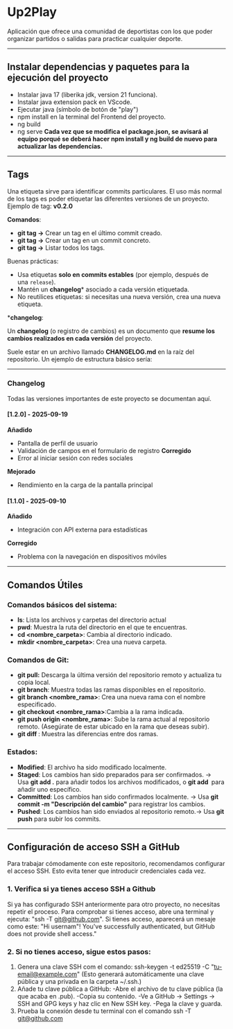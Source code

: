 # Up2Play

Aplicación que ofrece una comunidad de deportistas con los que poder organizar partidos o salidas para practicar cualquier deporte.

---

## Instalar dependencias y paquetes para la ejecución del proyecto

- Instalar java 17 (liberika jdk, version 21 funciona).
- Instalar java extension pack en VScode.
- Ejecutar java (símbolo de botón de "play")
- npm install en la terminal del Frontend del proyecto.
- ng build
- ng serve
**Cada vez que se modifica el package.json, se avisará al equipo porqué se deberá hacer npm install y ng build de nuevo para actualizar las dependencias.**

---

## Tags

Una etiqueta sirve para identificar commits particulares. El uso más normal de los tags es poder etiquetar las diferentes versiones de un proyecto. Ejemplo de tag: **v0.2.0**

**Comandos**:

- **git tag <nombre-tag> →** Crear un tag en el último commit creado.
- **git tag <nombre-tag> <numero-commit> →** Crear un tag en un commit concreto.
- **git tag →** Listar todos los tags.

Buenas prácticas:

- Usa etiquetas **solo en commits estables** (por ejemplo, después de una `release`).
- Mantén un **changelog*** asociado a cada versión etiquetada.
- No reutilices etiquetas: si necesitas una nueva versión, crea una nueva etiqueta.

***changelog**:

Un **changelog** (o registro de cambios) es un documento que **resume los cambios realizados en cada versión** del proyecto. 

Suele estar en un archivo llamado **CHANGELOG.md** en la raíz del repositorio. Un ejemplo de estructura básico sería:

---
### Changelog

Todas las versiones importantes de este proyecto se documentan aquí.

#### [1.2.0] - 2025-09-19
**Añadido**
- Pantalla de perfil de usuario
- Validación de campos en el formulario de registro
**Corregido**
- Error al iniciar sesión con redes sociales

**Mejorado**
- Rendimiento en la carga de la pantalla principal
#### [1.1.0] - 2025-09-10
**Añadido**
- Integración con API externa para estadísticas

**Corregido**
- Problema con la navegación en dispositivos móviles



---

## Comandos Útiles

### **Comandos básicos del sistema:**

- **ls**: Lista los archivos y carpetas del directorio actual
- **pwd**: Muestra la ruta del directorio en el que te encuentras.
- **cd <nombre_carpeta>**: Cambia al directorio indicado.
- **mkdir <nombre_carpeta>**: Crea una nueva carpeta.

### **Comandos de Git**:

- **git pull:**  Descarga la última versión del repositorio remoto y actualiza tu copia local.
- **git branch**: Muestra todas las ramas disponibles en el repositorio.
- **git branch <nombre_rama>**: Crea una nueva rama con el nombre especificado.
- **git checkout <nombre_rama>**:Cambia a la rama indicada.
- **git push origin <nombre_rama>**: Sube la rama actual al repositorio remoto. (Asegúrate de estar ubicado en la rama que deseas subir).
- **git diff <rama1> <rama2>**: Muestra las diferencias entre dos ramas.

### **Estados:**

- **Modified**: El archivo ha sido modificado localmente.
- **Staged**: Los cambios han sido preparados para ser confirmados. → Usa **git add .** para añadir todos los archivos modificados, o **git add <archivo>** para añadir uno específico.
- **Committed**:  Los cambios han sido confirmados localmente. → Usa **git commit -m "Descripción del cambio"** para registrar los cambios.
- **Pushed**: Los cambios han sido enviados al repositorio remoto.→ Usa **git push** para subir los commits.

---

## Configuración de acceso SSH a GitHub

Para trabajar cómodamente con este repositorio, recomendamos configurar el acceso SSH. Esto evita tener que introducir credenciales cada vez.

### 1. Verifica si ya tienes acceso SSH a Github

Si ya has configurado SSH anteriormente para otro proyecto, no necesitas repetir el proceso.
Para comprobar si tienes acceso, abre una terminal y ejecuta: "ssh -T [git@github.com](mailto:git@github.com)". Si tienes acceso, aparecerá un mesaje como este: "Hi usernam"! You've successfully authenticated, but GitHub does not provide shell access."

### 2. Si no tienes acceso, sigue estos pasos:

1. Genera una clave SSH com el comando: ssh-keygen -t ed25519 -C "[tu-email@example.com](mailto:tu-email@example.com)" (Esto generará automáticamente una clave pública y una privada en la carpeta ~/.ssh.)
2. Añade tu clave pública a GitHub:
-Abre el archivo de tu clave pública (la que acaba en .pub).
-Copia su contenido.
-Ve a GitHub → Settings → SSH and GPG keys y haz clic en New SSH key.
-Pega la clave y guarda.
3. Prueba la conexión desde tu terminal con el comando ssh -T [git@github.com](mailto:git@github.com)